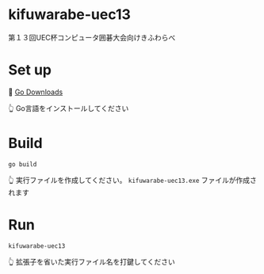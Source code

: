 # kifuwarabe-uec13

第１３回UEC杯コンピュータ囲碁大会向けきふわらべ

# Set up

📖 [Go Downloads](https://go.dev/dl/)  

👆 Go言語をインストールしてください  

# Build

```shell
go build
```

👆 実行ファイルを作成してください。 `kifuwarabe-uec13.exe` ファイルが作成されます  

# Run

```shell
kifuwarabe-uec13
```

👆 拡張子を省いた実行ファイル名を打鍵してください
